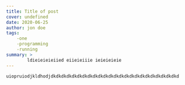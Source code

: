 ```yaml
---
title: Title of post
cover: undefined
date: 2020-06-25
author: jon doe
tags:
	-one
	-programming
	-running
summary: >
		ldieieieieiied eiieieiiie ieieieieie
---
```

	uiopruiodjkldhodjdkdkdkdkdkdkdkdkdkdkdkdkdkdkdkdkdkdkdkdkdkdkdkdkd
	